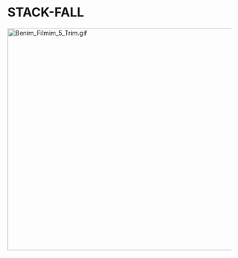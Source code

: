# STACK-FALL
 
<a href="https://gifyu.com/image/RVwT"><img width="800" height="500"  src="https://s8.gifyu.com/images/Benim_Filmim_5_Trim.gif" alt="Benim_Filmim_5_Trim.gif" border="0" /></a>
